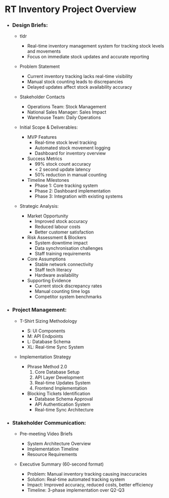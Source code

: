 # RT Inventory Project Overview

- ### Design Briefs:
   - tldr
     - Real-time inventory management system for tracking stock levels and movements
     - Focus on immediate stock updates and accurate reporting
   
   - Problem Statement
     - Current inventory tracking lacks real-time visibility
     - Manual stock counting leads to discrepancies
     - Delayed updates affect stock availability accuracy
   
   - Stakeholder Contacts
      - Operations Team: Stock Management
      - National Sales Manager: Sales Impact
      - Warehouse Team: Daily Operations
   
   - Initial Scope & Deliverables:
      - MVP Features
        - Real-time stock level tracking
        - Automated stock movement logging
        - Dashboard for inventory overview
      - Success Metrics
        - 99% stock count accuracy
        - < 2 second update latency
        - 50% reduction in manual counting
      - Timeline Milestones
        - Phase 1: Core tracking system
        - Phase 2: Dashboard implementation
        - Phase 3: Integration with existing systems
   
   - Strategic Analysis:
      - Market Opportunity
        - Improved stock accuracy
        - Reduced labour costs
        - Better customer satisfaction
      - Risk Assessment & Blockers
        - System downtime impact
        - Data synchronisation challenges
        - Staff training requirements
      - Core Assumptions
        - Stable network connectivity
        - Staff tech literacy
        - Hardware availability
      - Supporting Evidence
        - Current stock discrepancy rates
        - Manual counting time logs
        - Competitor system benchmarks

- ### Project Management:
   - T-Shirt Sizing Methodology
     - S: UI Components
     - M: API Endpoints
     - L: Database Schema
     - XL: Real-time Sync System
   
   - Implementation Strategy
      - Phrase Method 2.0
        1. Core Database Setup
        2. API Layer Development
        3. Real-time Updates System
        4. Frontend Implementation
      - Blocking Tickets Identification
        - Database Schema Approval
        - API Authentication System
        - Real-time Sync Architecture

- ### Stakeholder Communication:
   - Pre-meeting Video Briefs
     - System Architecture Overview
     - Implementation Timeline
     - Resource Requirements
   
   - Executive Summary (60-second format)
     - Problem: Manual inventory tracking causing inaccuracies
     - Solution: Real-time automated tracking system
     - Impact: Improved accuracy, reduced costs, better efficiency
     - Timeline: 3-phase implementation over Q2-Q3 
